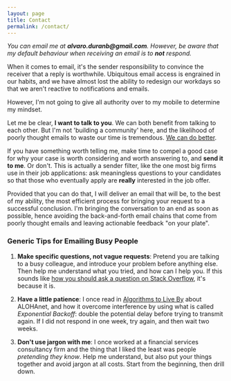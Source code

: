 ```yaml
---
layout: page
title: Contact
permalink: /contact/
---
```



*You can email me at __alvaro.duranb@gmail.com__. However, be aware that my default behaviour when receiving an email is to __not__ respond.*


When it comes to email, it's the sender responsibility to convince the receiver that a reply is worthwhile. Ubiquitous email access is engrained in our habits, and we have almost lost the ability to redesign our workdays so that we aren't reactive to notifications and emails.

However, I'm not going to give all authority over to my mobile to determine my mindset.

Let me be clear, __I want to talk to you__. We can both benefit from talking to each other. But I'm not 'building a community' here, and the likelihood of poorly thought emails to waste our time is tremendous. [We can do better](/2018/08/deep-work).

If you have something worth telling me, make time to compel a good case for why your case is worth considering and worth answering to, and __send it to me__. Or don't. This is actually a sender filter, like the one most big firms use in their job applications: ask meaningless questions to your candidates so that those who eventually apply are __really__ interested in the job offer.

Provided that you can do that, I will deliver an email that will be, to the best of my ability, the most efficient process for bringing your request to a successful conclusion. I'm bringing the conversation to an end as soon as possible, hence avoiding the back-and-forth email chains that come from poorly thought emails and leaving actionable feedback "on your plate".

### Generic Tips for Emailing Busy People

1. __Make specific questions, not vague requests__: Pretend you are talking to a busy colleague, and introduce your problem before anything else. Then help me understand what you tried, and how can I help you. If this sounds like [how you should ask a question on Stack Overflow](https://stackoverflow.com/help/how-to-ask), it's because it is.

2. __Have a little patience__: I once read in [Algorithms to Live By](https://www.amazon.com/Algorithms-Live-Computer-Science-Decisions/dp/1627790365) about ALOHAnet, and how it overcome interference by using what is called _Exponential Backoff_: double the potential delay before trying to transmit again. If I did not respond in one week, try again, and then wait two weeks.

3. __Don't use jargon with me__: I once worked at a financial services consultancy firm and the thing that I liked the least was people _pretending they know_. Help me understand, but also put your things together and avoid jargon at all costs. Start from the beginning, then drill down.
